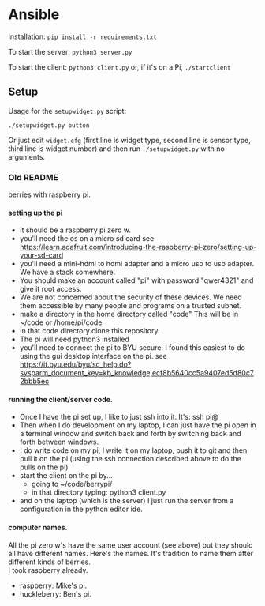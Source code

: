 # Ansible

Installation: `pip install -r requirements.txt`

To start the server: `python3 server.py`

To start the client: `python3 client.py` or, if it's on a Pi, `./startclient`

## Setup

Usage for the `setupwidget.py` script:

`./setupwidget.py button`

Or just edit `widget.cfg` (first line is widget type, second line is sensor type, third line is widget number) and then run `./setupwidget.py` with no arguments.



### Old README

berries with raspberry pi. 

#### setting up the pi
* it should be a raspberry pi zero w.  
* you'll need the os on a micro sd card see https://learn.adafruit.com/introducing-the-raspberry-pi-zero/setting-up-your-sd-card
* you'll need a mini-hdmi to hdmi adapter and a micro usb to usb adapter.  We have a stack somewhere.  
* You should make an account called "pi" with password "qwer4321" and give it root access. 
* We are not concerned about the security of these devices.  We need them accessible by many people and programs on a trusted subnet.  
* make a directory in the home directory called "code"  This will be in ~/code or /home/pi/code
* in that code directory clone this repository. 
* The pi will need python3 installed 
* you'll need to connect the pi to BYU secure.  I found this easiest to do using the gui desktop interface on the pi.  see https://it.byu.edu/byu/sc_help.do?sysparm_document_key=kb_knowledge,ecf8b5640cc5a9407ed5d80c72bbb5ec

#### running the client/server code. 
* Once I have the pi set up, I like to just ssh into it.  It's:  ssh pi@<name of pi computer> 
* Then when I do development on my laptop, I can just have the pi open in a terminal window and switch back and forth by switching back and forth between windows. 
* I do write code on my pi, I write it on my laptop, push it to git and then pull it on the pi (using the ssh connection described above to do the pulls on the pi)
* start the client on the pi by... 
  * going to ~/code/berrypi/ 
  * in that directory typing:  python3 client.py
* and on the laptop (which is the server) I just run the server from a configuration in the python editor ide. 

#### computer names. 

All the pi zero w's have the same user account (see above) but they should all have different names.  Here's the names. 
It's tradition to name them after different kinds of berries.  
I took raspberry already.  

* raspberry:  Mike's pi.  
* huckleberry: Ben's pi.
